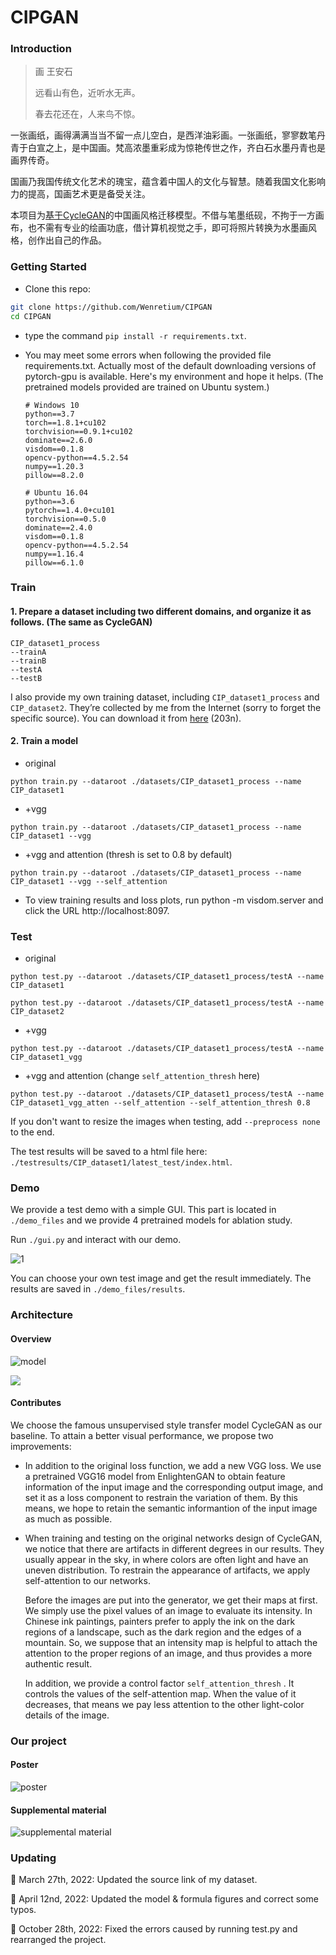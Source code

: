 # CIPGAN

### Introduction

> 画 王安石
>
> 远看山有色，近听水无声。
>
> 春去花还在，人来鸟不惊。

一张画纸，画得满满当当不留一点儿空白，是西洋油彩画。一张画纸，寥寥数笔丹青于白宣之上，是中国画。梵高浓墨重彩成为惊艳传世之作，齐白石水墨丹青也是画界传奇。

国画乃我国传统文化艺术的瑰宝，蕴含着中国人的文化与智慧。随着我国文化影响力的提高，国画艺术更是备受关注。

本项目为[基于CycleGAN](https://github.com/junyanz/pytorch-CycleGAN-and-pix2pix/tree/master/options)的中国画风格迁移模型。不借与笔墨纸砚，不拘于一方画布，也不需有专业的绘画功底，借计算机视觉之手，即可将照片转换为水墨画风格，创作出自己的作品。



### Getting Started
- Clone this repo:
```bash
git clone https://github.com/Wenretium/CIPGAN
cd CIPGAN
```

- type the command `pip install -r requirements.txt`.

- You may meet some errors when following the provided file requirements.txt. Actually most of the default downloading versions of pytorch-gpu is available. Here's my environment and hope it helps.  (The pretrained models provided are trained on Ubuntu system.)

  ```
  # Windows 10
  python==3.7
  torch==1.8.1+cu102
  torchvision==0.9.1+cu102
  dominate==2.6.0
  visdom==0.1.8
  opencv-python==4.5.2.54
  numpy==1.20.3
  pillow==8.2.0
  
  # Ubuntu 16.04
  python==3.6
  pytorch==1.4.0+cu101
  torchvision==0.5.0
  dominate==2.4.0
  visdom==0.1.8
  opencv-python==4.5.2.54
  numpy==1.16.4
  pillow==6.1.0
  ```

  

### Train
#### 1. Prepare a dataset including two different domains, and organize it as follows. (The same as CycleGAN)

```
CIP_dataset1_process
--trainA
--trainB
--testA
--testB
```
I also provide my own training dataset, including `CIP_dataset1_process` and `CIP_dataset2`. They’re collected by me from the Internet (sorry to forget the specific source). You can download it from [here](https://pan.baidu.com/s/1sWQwcun-lq0YEc-0WQRXAg) (203n).

#### 2. Train a model

+ original
```
python train.py --dataroot ./datasets/CIP_dataset1_process --name CIP_dataset1 
```
+ +vgg
```
python train.py --dataroot ./datasets/CIP_dataset1_process --name CIP_dataset1 --vgg
```
+ +vgg and attention (thresh is set to 0.8 by default)
```
python train.py --dataroot ./datasets/CIP_dataset1_process --name CIP_dataset1 --vgg --self_attention
```
+ To view training results and loss plots, run python -m visdom.server and click the URL http://localhost:8097.



### Test
+ original

```
python test.py --dataroot ./datasets/CIP_dataset1_process/testA --name CIP_dataset1 
```
```
python test.py --dataroot ./datasets/CIP_dataset1_process/testA --name CIP_dataset2 
```
+ +vgg

```
python test.py --dataroot ./datasets/CIP_dataset1_process/testA --name CIP_dataset1_vgg 
```
+ +vgg and attention (change `self_attention_thresh` here)
```
python test.py --dataroot ./datasets/CIP_dataset1_process/testA --name CIP_dataset1_vgg_atten --self_attention --self_attention_thresh 0.8
```
If you don't want to resize the images when testing, add `--preprocess none` to the end.

The test results will be saved to a html file here: `./testresults/CIP_dataset1/latest_test/index.html`.



### Demo
We provide a test demo with a simple GUI. This part is located in  `./demo_files` and we provide 4 pretrained models for ablation study.

Run `./gui.py` and interact with our demo.

![1](README/demo.png)

You can choose your own test image and get the result immediately. The results are saved in  `./demo_files/results`.



### Architecture

#### Overview

![model](README/model.png)

<img src="README/model2.png">


#### Contributes

We choose the famous unsupervised style transfer model CycleGAN as our baseline. To attain  a better visual performance,  we propose two improvements:

+ In addition to the original loss function,  we add a new VGG loss. We use a pretrained VGG16 model from EnlightenGAN to obtain feature information of the input image and the corresponding output image, and set it as a loss component to restrain the variation of them. By this means, we hope to retain the semantic informantion of the input image as much as possible.

+ When training and testing on the original networks design of CycleGAN, we notice that there are artifacts in different degrees in our results. They usually appear in the sky, in where colors are often light and have an uneven distribution. To restrain the appearance of artifacts, we apply self-attention to our networks.  

  Before the images are put into the generator, we get their maps at first. We simply use the pixel values of an image to evaluate its intensity. In Chinese ink paintings, painters prefer to apply the ink on the dark regions of a landscape, such as the dark region and the edges of a mountain. So, we suppose that an intensity map is helpful to attach the attention to the proper regions of an image, and thus provides a more authentic result.

  In addition, we provide a control factor `self_attention_thresh` . It controls the values of the self-attention map. When the value of it decreases, that means we pay less attention to the other light-color details of the image.  



### Our project

#### Poster

![poster](README/poster.png)

#### Supplemental material

![supplemental material](README/supplemental_material.png)



### Updating

📌 March 27th, 2022: Updated the source link of my dataset.

📌 April 12nd, 2022: Updated the model & formula figures and correct some typos.

📌 October 28th, 2022: Fixed the errors caused by running test.py and rearranged the project.
